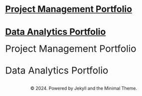 # <a href="https://rifqiazhari.github.io/projects/">Project Management Portfolio</a>
# <a href="https://rifqiazhari.github.io/analytics/">Data Analytics Portfolio</a>

<a href="https://rifqiazhari.github.io/projects/" style="font-size: 30px; text-decoration: none">Project Management Portfolio</a>
<br>
<br>
<br>
<a href="https://rifqiazhari.github.io/analytics/" style="font-size: 30px; text-decoration: none">Data Analytics Portfolio</a>
<br>
<br>
<center>© 2024. Powered by Jekyll and the Minimal Theme.</center>
